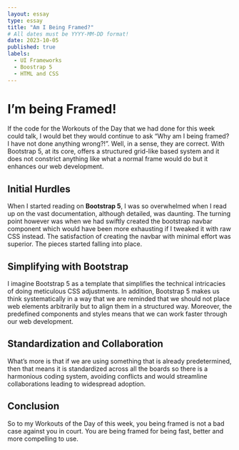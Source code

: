 ```yaml
---
layout: essay
type: essay
title: "Am I Being Framed?"
# All dates must be YYYY-MM-DD format!
date: 2023-10-05
published: true
labels:
  - UI Frameworks
  - Boostrap 5
  - HTML and CSS
---
```


# I’m being Framed!

If the code for the Workouts of the Day that we had done for this week could talk, I would bet they would continue to ask “Why am I being framed? I have not done anything wrong?!”. Well, in a sense, they are correct. With Bootstrap 5, at its core, offers a structured grid-like based system and it does not constrict anything like what a normal frame would do but it enhances our web development.

## Initial Hurdles

When I started reading on **Bootstrap 5**, I was so overwhelmed when I read up on the vast documentation, although detailed, was daunting. The turning point however was when we had swiftly created the bootstrap navbar component which would have been more exhausting if I tweaked it with raw CSS instead. The satisfaction of creating the navbar with minimal effort was superior. The pieces started falling into place.

## Simplifying with Bootstrap

I imagine Bootstrap 5 as a template that simplifies the technical intricacies of doing meticulous CSS adjustments. In addition, Bootstrap 5 makes us think systematically in a way that we are reminded that we should not place web elements arbitrarily but to align them in a structured way. Moreover, the predefined components and styles means that we can work faster through our web development.

## Standardization and Collaboration

What’s more is that if we are using something that is already predetermined, then that means it is standardized across all the boards so there is a harmonious coding system, avoiding conflicts and would streamline collaborations leading to widespread adoption.

## Conclusion

So to my Workouts of the Day of this week, you being framed is not a bad case against you in court. You are being framed for being fast, better and more compelling to use.
